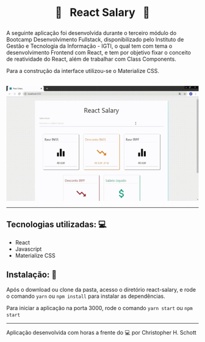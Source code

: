 # <p align="center">:money_with_wings: &nbsp; React Salary &nbsp; :money_with_wings: </p>

  A seguinte aplicação foi desenvolvida durante o terceiro módulo do Bootcamp Desenvolvimento Fullstack, disponibilizado pelo Instituto de Gestão e Tecnologia da Informação - IGTI, o qual tem com tema o desenvolvimento Frontend com React, e tem por objetivo fixar o conceito de reatividade do React, além de trabalhar com Class Components.
  
Para a construção da interface utilizou-se o Materialize CSS. <br /><br />

<div align="center">
  <img src="https://github.com/ChristopherHauschild/bootcamp-fullstack-igti/blob/master/M03/TRAB01/react-salary/RS.gif?raw=true" width="900px" />
</div>

<hr />
  
## Tecnologias utilizadas: :computer:
<ul>
  <li>React</li>
  <li>Javascript</li>
  <li>Materialize CSS</li>
</ul>

## Instalação: :rocket:

Após o download ou clone da pasta, acesso o diretório react-salary, e rode o comando ```yarn``` ou ```npm install``` para instalar as dependências.

Para iniciar a aplicação na porta 3000, rode o comando ```yarn start``` ou ```npm start```

<hr />

Aplicação desenvolvida com horas a frente do :computer: por Christopher H. Schott
